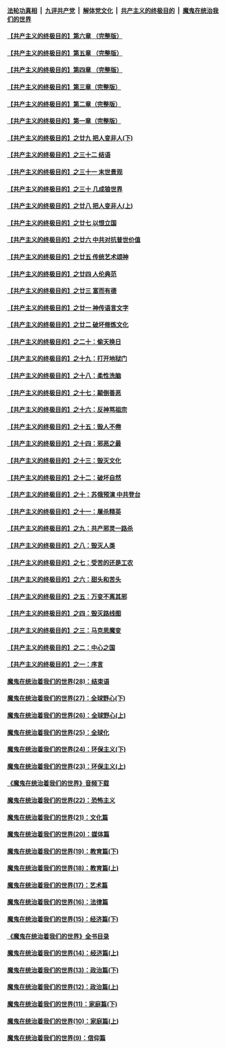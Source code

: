 

####  [法轮功真相](../../../../basic/blob/master/README.md?t=04300801) &nbsp;|&nbsp; [九评共产党](../../../../9ping.md/blob/master/README.md?t=04300801) &nbsp;|&nbsp; [解体党文化](../../../../jtdwh.md/blob/master/README.md?t=04300801)  &nbsp;|&nbsp; [共产主义的终极目的](../../../../gczydzjmd.md/blob/master/README.md?t=04300801) &nbsp;|&nbsp; [魔鬼在统治我们的世界](../../../../mgztzwmdsj.md/blob/master/README.md?t=04300801) 

#### [【共产主义的终极目的】第六章 （完整版）](../pages/nsc422/n11428913.md?t=04300801) 

#### [【共产主义的终极目的】第五章 （完整版）](../pages/nsc422/n11428912.md?t=04300801) 

#### [【共产主义的终极目的】第四章 （完整版）](../pages/nsc422/n11428907.md?t=04300801) 

#### [【共产主义的终极目的】第三章（完整版）](../pages/nsc422/n11428848.md?t=04300801) 

#### [【共产主义的终极目的】第二章（完整版）](../pages/nsc422/n11428831.md?t=04300801) 

#### [【共产主义的终极目的】第一章（完整版）](../pages/nsc422/n11417651.md?t=04300801) 

#### [【共产主义的终极目的】之廿九 把人变非人(下)](../pages/nsc422/n11344140.md?t=04300801) 

#### [【共产主义的终极目的】之三十二 结语](../pages/nsc422/n11360535.md?t=04300801) 

#### [【共产主义的终极目的】之三十一 末世景观](../pages/nsc422/n11351129.md?t=04300801) 

#### [【共产主义的终极目的】之三十 几成狼世界](../pages/nsc422/n11348280.md?t=04300801) 

#### [【共产主义的终极目的】之廿八 把人变非人(上)](../pages/nsc422/n11340492.md?t=04300801) 

#### [【共产主义的终极目的】之廿七 以恨立国](../pages/nsc422/n11336944.md?t=04300801) 

#### [【共产主义的终极目的】之廿六 中共对抗普世价值](../pages/nsc422/n11324785.md?t=04300801) 

#### [【共产主义的终极目的】之廿五 传统艺术颂神](../pages/nsc422/n11296396.md?t=04300801) 

#### [【共产主义的终极目的】之廿四 人伦典范](../pages/nsc422/n11296397.md?t=04300801) 

#### [【共产主义的终极目的】之廿三 富而有德](../pages/nsc422/n11283598.md?t=04300801) 

#### [【共产主义的终极目的】之廿一 神传语言文字](../pages/nsc422/n11263265.md?t=04300801) 

#### [【共产主义的终极目的】之廿二 破坏修炼文化](../pages/nsc422/n11245728.md?t=04300801) 

#### [【共产主义的终极目的】之二十：偷天换日](../pages/nsc422/n11238846.md?t=04300801) 

#### [【共产主义的终极目的】之十九：打开地狱门](../pages/nsc422/n11206376.md?t=04300801) 

#### [【共产主义的终极目的】之十八：柔性洗脑](../pages/nsc422/n11199994.md?t=04300801) 

#### [【共产主义的终极目的】之十七：颠倒善恶](../pages/nsc422/n11179782.md?t=04300801) 

#### [【共产主义的终极目的】之十六：反神骂祖宗](../pages/nsc422/n11166798.md?t=04300801) 

#### [【共产主义的终极目的】之十五：毁人不倦](../pages/nsc422/n11166792.md?t=04300801) 

#### [【共产主义的终极目的】之十四：邪恶之最](../pages/nsc422/n11150249.md?t=04300801) 

#### [【共产主义的终极目的】之十三：毁灭文化](../pages/nsc422/n11135227.md?t=04300801) 

#### [【共产主义的终极目的】之十二：破坏自然](../pages/nsc422/n11135214.md?t=04300801) 

#### [【共产主义的终极目的】之十：苏俄预演 中共登台](../pages/nsc422/n11118424.md?t=04300801) 

#### [【共产主义的终极目的】之十一：屠杀精英](../pages/nsc422/n11118442.md?t=04300801) 

#### [【共产主义的终极目的】之九：共产邪灵一路杀](../pages/nsc422/n11114139.md?t=04300801) 

#### [【共产主义的终极目的】之八：毁灭人类](../pages/nsc422/n11108503.md?t=04300801) 

#### [【共产主义的终极目的】之七：受苦的还是工农](../pages/nsc422/n11101809.md?t=04300801) 

#### [【共产主义的终极目的】之六：甜头和苦头](../pages/nsc422/n11096971.md?t=04300801) 

#### [【共产主义的终极目的】之五：万变不离其邪](../pages/nsc422/n11091285.md?t=04300801) 

#### [【共产主义的终极目的】之四：毁灭路线图](../pages/nsc422/n11086284.md?t=04300801) 

#### [【共产主义的终极目的】之三：马克思魔变](../pages/nsc422/n11061941.md?t=04300801) 

#### [【共产主义的终极目的】之二：中心之国](../pages/nsc422/n11047728.md?t=04300801) 

#### [【共产主义的终极目的】之一：序言](../pages/nsc422/n11086077.md?t=04300801) 

#### [魔鬼在统治着我们的世界(28)：结束语](../pages/nsc422/n10936246.md?t=04300801) 

#### [魔鬼在统治着我们的世界(27)：全球野心(下)](../pages/nsc422/n10928319.md?t=04300801) 

#### [魔鬼在统治着我们的世界(26)：全球野心(上)](../pages/nsc422/n10900318.md?t=04300801) 

#### [魔鬼在统治着我们的世界(25)：全球化](../pages/nsc422/n10788205.md?t=04300801) 

#### [魔鬼在统治着我们的世界(24)：环保主义(下)](../pages/nsc422/n10695307.md?t=04300801) 

#### [魔鬼在统治着我们的世界(23)：环保主义(上)](../pages/nsc422/n10688613.md?t=04300801) 

#### [《魔鬼在统治着我们的世界》音频下载](../pages/nsc422/n10635553.md?t=04300801) 

#### [魔鬼在统治着我们的世界(22)：恐怖主义](../pages/nsc422/n10614727.md?t=04300801) 

#### [魔鬼在统治着我们的世界(21)：文化篇](../pages/nsc422/n10597706.md?t=04300801) 

#### [魔鬼在统治着我们的世界(20)：媒体篇](../pages/nsc422/n10586579.md?t=04300801) 

#### [魔鬼在统治着我们的世界(19)：教育篇(下)](../pages/nsc422/n10564808.md?t=04300801) 

#### [魔鬼在统治着我们的世界(18)：教育篇(上)](../pages/nsc422/n10526970.md?t=04300801) 

#### [魔鬼在统治着我们的世界(17)：艺术篇](../pages/nsc422/n10499093.md?t=04300801) 

#### [魔鬼在统治着我们的世界(16)：法律篇](../pages/nsc422/n10485969.md?t=04300801) 

#### [魔鬼在统治着我们的世界(15)：经济篇(下)](../pages/nsc422/n10469975.md?t=04300801) 

#### [《魔鬼在统治着我们的世界》全书目录](../pages/nsc422/n10464261.md?t=04300801) 

#### [魔鬼在统治着我们的世界(14)：经济篇(上)](../pages/nsc422/n10457370.md?t=04300801) 

#### [魔鬼在统治着我们的世界(13)：政治篇(下)](../pages/nsc422/n10448270.md?t=04300801) 

#### [魔鬼在统治着我们的世界(12)：政治篇(上)](../pages/nsc422/n10444576.md?t=04300801) 

#### [魔鬼在统治着我们的世界(11)：家庭篇(下)](../pages/nsc422/n10440961.md?t=04300801) 

#### [魔鬼在统治着我们的世界(10)：家庭篇(上)](../pages/nsc422/n10435448.md?t=04300801) 

#### [魔鬼在统治着我们的世界(9)：信仰篇](../pages/nsc422/n10432159.md?t=04300801) 

